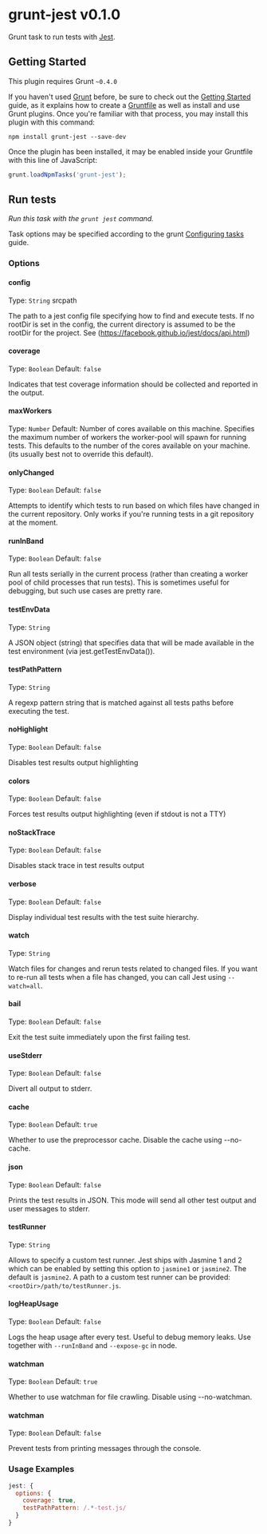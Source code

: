 # grunt-jest v0.1.0

Grunt task to run tests with [Jest](http://facebook.github.io/jest/).



## Getting Started
This plugin requires Grunt `~0.4.0`

If you haven't used [Grunt](http://gruntjs.com/) before, be sure to check out the [Getting Started](http://gruntjs.com/getting-started) guide, as it explains how to create a [Gruntfile](http://gruntjs.com/sample-gruntfile) as well as install and use Grunt plugins. Once you're familiar with that process, you may install this plugin with this command:

```shell
npm install grunt-jest --save-dev
```

Once the plugin has been installed, it may be enabled inside your Gruntfile with this line of JavaScript:

```js
grunt.loadNpmTasks('grunt-jest');
```



## Run tests
_Run this task with the `grunt jest` command._

Task options may be specified according to the grunt [Configuring tasks](http://gruntjs.com/configuring-tasks) guide.
### Options

#### config
Type: `String` srcpath

The path to a jest config file specifying how to find and execute tests. If no rootDir is set in the config, the current directory is assumed to be the rootDir for the project.
See (https://facebook.github.io/jest/docs/api.html)


#### coverage
Type: `Boolean`
Default: `false`

Indicates that test coverage information should be collected and reported in the output.

#### maxWorkers
Type: `Number`
Default: Number of cores available on this machine.
Specifies the maximum number of workers the worker-pool will spawn for running tests. This defaults to the number of the cores available on your machine. (its usually best not to override this default).

#### onlyChanged
Type: `Boolean`
Default: `false`

Attempts to identify which tests to run based on which files have changed in the current repository. Only works if you\'re running tests in a git repository at the moment.

#### runInBand
Type: `Boolean`
Default: `false`

Run all tests serially in the current process (rather than creating a worker pool of child processes that run tests). This is sometimes useful for debugging, but such use cases are pretty rare.

#### testEnvData
Type: `String`

A JSON object (string) that specifies data that will be made available in the test environment (via jest.getTestEnvData()).

#### testPathPattern
Type: `String`

A regexp pattern string that is matched against all tests paths before executing the test.

#### noHighlight
Type: `Boolean`
Default: `false`

Disables test results output highlighting

#### colors
Type: `Boolean`
Default: `false`

Forces test results output highlighting (even if stdout is not a TTY)

#### noStackTrace
Type: `Boolean`
Default: `false`

Disables stack trace in test results output

#### verbose
Type: `Boolean`
Default: `false`

Display individual test results with the test suite hierarchy.

#### watch
Type: `String`

Watch files for changes and rerun tests related to changed files. If you want to re-run all tests when a file has changed, you can call Jest using `--watch=all`.

#### bail
Type: `Boolean`
Default: `false`

Exit the test suite immediately upon the first failing test.

#### useStderr
Type: `Boolean`
Default: `false`

Divert all output to stderr.

#### cache
Type: `Boolean`
Default: `true`

Whether to use the preprocessor cache. Disable the cache using --no-cache.

#### json
Type: `Boolean`
Default: `false`

Prints the test results in JSON. This mode will send all other test output and user messages to stderr.

#### testRunner
Type: `String`

Allows to specify a custom test runner. Jest ships with Jasmine 1 and 2 which can be enabled by setting this option to `jasmine1` or `jasmine2`. The default is `jasmine2`. A path to a custom test runner can be provided: `<rootDir>/path/to/testRunner.js`.

#### logHeapUsage
Type: `Boolean`
Default: `false`

Logs the heap usage after every test. Useful to debug memory leaks. Use together with `--runInBand` and `--expose-gc` in node.

#### watchman
Type: `Boolean`
Default: `true`

Whether to use watchman for file crawling. Disable using --no-watchman.

#### watchman
Type: `Boolean`
Default: `false`

Prevent tests from printing messages through the console.



### Usage Examples

```js
jest: {
  options: {
    coverage: true,
    testPathPattern: /.*-test.js/
  }
}
```
